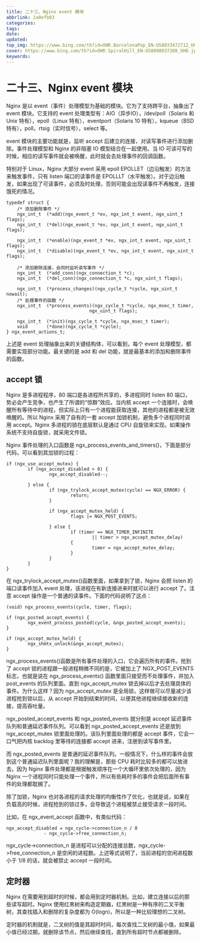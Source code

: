 ```yaml
---
title: 二十三、Nginx event 模块
abbrlink: 2a0efb03
categories: 
tags: 
date: 
updated: 
top_img: https://www.bing.com/th?id=OHR.BarcelonaPop_EN-US8033472712_UHD.jpg
cover: https://www.bing.com/th?id=OHR.SpiralHill_EN-US8098037208_UHD.jpg
keywords: 
---
```

# 二十三、Nginx event 模块

Nginx 是以 event（事件）处理模型为基础的模块。它为了支持跨平台，抽象出了 event 模块。它支持的 event 处理类型有：AIO（异步IO），/dev/poll（Solaris 和 Unix 特有），epoll（Linux 特有），eventport（Solaris 10 特有），kqueue（BSD 特有），poll，rtsig（实时信号），select 等。

event 模块的主要功能就是，监听 accept 后建立的连接，对读写事件进行添加删除。事件处理模型和 Nginx 的非阻塞 IO 模型结合在一起使用。当 IO 可读可写的时候，相应的读写事件就会被唤醒，此时就会去处理事件的回调函数。

特别对于 Linux，Nginx 大部分 event 采用 epoll EPOLLET（边沿触发）的方法来触发事件，只有 listen 端口的读事件是 EPOLLLT（水平触发）。对于边沿触发，如果出现了可读事件，必须及时处理，否则可能会出现读事件不再触发，连接饿死的情况。

```nginx
typedef struct {
    /* 添加删除事件 */
    ngx_int_t  (*add)(ngx_event_t *ev, ngx_int_t event, ngx_uint_t flags);
    ngx_int_t  (*del)(ngx_event_t *ev, ngx_int_t event, ngx_uint_t flags);

    ngx_int_t  (*enable)(ngx_event_t *ev, ngx_int_t event, ngx_uint_t flags);
    ngx_int_t  (*disable)(ngx_event_t *ev, ngx_int_t event, ngx_uint_t flags);

    /* 添加删除连接，会同时监听读写事件 */
    ngx_int_t  (*add_conn)(ngx_connection_t *c);
    ngx_int_t  (*del_conn)(ngx_connection_t *c, ngx_uint_t flags);

    ngx_int_t  (*process_changes)(ngx_cycle_t *cycle, ngx_uint_t nowait);
    /* 处理事件的函数 */
    ngx_int_t  (*process_events)(ngx_cycle_t *cycle, ngx_msec_t timer,
                               ngx_uint_t flags);

    ngx_int_t  (*init)(ngx_cycle_t *cycle, ngx_msec_t timer);
    void       (*done)(ngx_cycle_t *cycle);
} ngx_event_actions_t;
```

上述是 event 处理抽象出来的关键结构体，可以看到，每个 event 处理模型，都需要实现部分功能。最关键的是 add 和 del 功能，就是最基本的添加和删除事件的函数。

## accept 锁

Nginx 是多进程程序，80 端口是各进程所共享的，多进程同时 listen 80 端口，势必会产生竞争，也产生了所谓的“惊群”效应。当内核 accept 一个连接时，会唤醒所有等待中的进程，但实际上只有一个进程能获取连接，其他的进程都是被无效唤醒的。所以 Nginx 采用了自有的一套 accept 加锁机制，避免多个进程同时调用 accept。Nginx 多进程的锁在底层默认是通过 CPU 自旋锁来实现。如果操作系统不支持自旋锁，就采用文件锁。

Nginx 事件处理的入口函数是 ngx_process_events_and_timers()，下面是部分代码，可以看到其加锁的过程：

```nginx
if (ngx_use_accept_mutex) {
        if (ngx_accept_disabled > 0) {
                ngx_accept_disabled--;

        } else {
                if (ngx_trylock_accept_mutex(cycle) == NGX_ERROR) {
                        return;
                }

                if (ngx_accept_mutex_held) {
                        flags |= NGX_POST_EVENTS;

                } else {
                        if (timer == NGX_TIMER_INFINITE
                                || timer > ngx_accept_mutex_delay)
                        {
                                timer = ngx_accept_mutex_delay;
                        }
                }
        }
}
```

在 ngx_trylock_accept_mutex()函数里面，如果拿到了锁，Nginx 会把 listen 的端口读事件加入 event 处理，该进程在有新连接进来时就可以进行 accept 了。注意 accept 操作是一个普通的读事件。下面的代码说明了这点：

```nginx
(void) ngx_process_events(cycle, timer, flags);

if (ngx_posted_accept_events) {
        ngx_event_process_posted(cycle, &ngx_posted_accept_events);
}

if (ngx_accept_mutex_held) {
        ngx_shmtx_unlock(&ngx_accept_mutex);
}
```

ngx_process_events()函数是所有事件处理的入口，它会遍历所有的事件。抢到了 accept 锁的进程跟一般进程稍微不同的是，它被加上了 NGX_POST_EVENTS 标志，也就是说在 ngx_process_events() 函数里面只接受而不处理事件，并加入 post_events 的队列里面。直到 ngx_accept_mutex 锁去掉以后才去处理具体的事件。为什么这样？因为 ngx_accept_mutex 是全局锁，这样做可以尽量减少该进程抢到锁以后，从 accept 开始到结束的时间，以便其他进程继续接收新的连接，提高吞吐量。

ngx_posted_accept_events 和 ngx_posted_events 就分别是 accept 延迟事件队列和普通延迟事件队列。可以看到 ngx_posted_accept_events 还是放到 ngx_accept_mutex 锁里面处理的。该队列里面处理的都是 accept 事件，它会一口气把内核 backlog 里等待的连接都 accept 进来，注册到读写事件里。

而 ngx_posted_events 是普通的延迟事件队列。一般情况下，什么样的事件会放到这个普通延迟队列里面呢？我的理解是，那些 CPU 耗时比较多的都可以放进去。因为 Nginx 事件处理都是根据触发顺序在一个大循环里依次处理的，因为 Nginx 一个进程同时只能处理一个事件，所以有些耗时多的事件会把后面所有事件的处理都耽搁了。

除了加锁，Nginx 也对各进程的请求处理的均衡性作了优化，也就是说，如果在负载高的时候，进程抢到的锁过多，会导致这个进程被禁止接受请求一段时间。

比如，在 ngx_event_accept 函数中，有类似代码：

```nginx
ngx_accept_disabled = ngx_cycle->connection_n / 8
              - ngx_cycle->free_connection_n;
```

ngx_cycle->connection_n 是进程可以分配的连接总数，ngx_cycle->free_connection_n 是空闲的进程数。上述等式说明了，当前进程的空闲进程数小于 1/8 的话，就会被禁止 accept 一段时间。

## 定时器

Nginx 在需要用到超时的时候，都会用到定时器机制。比如，建立连接以后的那些读写超时。Nginx 使用红黑树来构造定期器，红黑树是一种有序的二叉平衡树，其查找插入和删除的复杂度都为 O(logn)，所以是一种比较理想的二叉树。

定时器的机制就是，二叉树的值是其超时时间，每次查找二叉树的最小值，如果最小值已经过期，就删除该节点，然后继续查找，直到所有超时节点都被删除。
